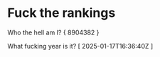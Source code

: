 # Fuck the rankings

Who the hell am I?
{ 8904382 }

What fucking year is it?
[ 2025-01-17T16:36:40Z ]

